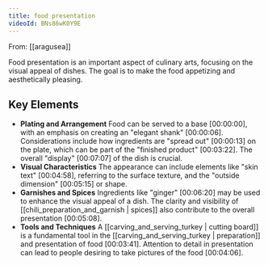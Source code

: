 ```yaml
---
title: food presentation
videoId: BNs86wK0Y9E
---
```


From: [[aragusea]] <br/> 

Food presentation is an important aspect of culinary arts, focusing on the visual appeal of dishes. The goal is to make the food appetizing and aesthetically pleasing.

## Key Elements

*   **Plating and Arrangement**
    Food can be served to a base <a class="yt-timestamp" data-t="00:00:00">[00:00:00]</a>, with an emphasis on creating an "elegant shank" <a class="yt-timestamp" data-t="00:00:06">[00:00:06]</a>. Considerations include how ingredients are "spread out" <a class="yt-timestamp" data-t="00:00:13">[00:00:13]</a> on the plate, which can be part of the "finished product" <a class="yt-timestamp" data-t="00:03:22">[00:03:22]</a>. The overall "display" <a class="yt-timestamp" data-t="00:07:07">[00:07:07]</a> of the dish is crucial.
*   **Visual Characteristics**
    The appearance can include elements like "skin text" <a class="yt-timestamp" data-t="00:04:58">[00:04:58]</a>, referring to the surface texture, and the "outside dimension" <a class="yt-timestamp" data-t="00:05:15">[00:05:15]</a> or shape.
*   **Garnishes and Spices**
    Ingredients like "ginger" <a class="yt-timestamp" data-t="00:06:20">[00:06:20]</a> may be used to enhance the visual appeal of a dish. The clarity and visibility of [[chili_preparation_and_garnish | spices]] also contribute to the overall presentation <a class="yt-timestamp" data-t="00:05:08">[00:05:08]</a>.
*   **Tools and Techniques**
    A [[carving_and_serving_turkey | cutting board]] is a fundamental tool in the [[carving_and_serving_turkey | preparation]] and presentation of food <a class="yt-timestamp" data-t="00:03:41">[00:03:41]</a>. Attention to detail in presentation can lead to people desiring to take pictures of the food <a class="yt-timestamp" data-t="00:04:06">[00:04:06]</a>.